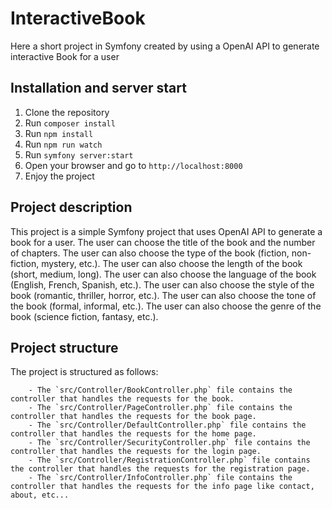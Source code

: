 # InteractiveBook
Here a short project in Symfony created by using a OpenAI API to generate interactive Book for a user 

## Installation and server start

1. Clone the repository
2. Run `composer install`
3. Run `npm install`
4. Run `npm run watch`
5. Run `symfony server:start`
6. Open your browser and go to `http://localhost:8000`
7. Enjoy the project

## Project description

This project is a simple Symfony project that uses OpenAI API to generate a book for a user. The user can choose the title of the book and the number of chapters. The user can also choose the type of the book (fiction, non-fiction, mystery, etc.). The user can also choose the length of the book (short, medium, long). The user can also choose the language of the book (English, French, Spanish, etc.). The user can also choose the style of the book (romantic, thriller, horror, etc.). The user can also choose the tone of the book (formal, informal, etc.). The user can also choose the genre of the book (science fiction, fantasy, etc.).

## Project structure

The project is structured as follows:
```
    - The `src/Controller/BookController.php` file contains the controller that handles the requests for the book.
    - The `src/Controller/PageController.php` file contains the controller that handles the requests for the book page.
    - The `src/Controller/DefaultController.php` file contains the controller that handles the requests for the home page.
    - The `src/Controller/SecurityController.php` file contains the controller that handles the requests for the login page.
    - The `src/Controller/RegistrationController.php` file contains the controller that handles the requests for the registration page.
    - The `src/Controller/InfoController.php` file contains the controller that handles the requests for the info page like contact, about, etc...
```